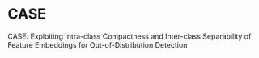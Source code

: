 # CASE
CASE: Exploiting Intra-class Compactness and Inter-class Separability of Feature  Embeddings for Out-of-Distribution Detection

